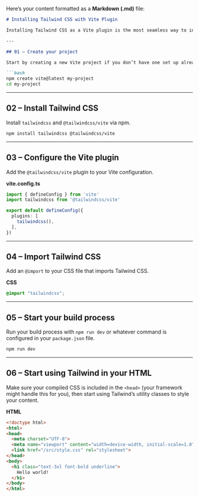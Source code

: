 Here’s your content formatted as a **Markdown (.md)** file:

````markdown
# Installing Tailwind CSS with Vite Plugin

Installing Tailwind CSS as a Vite plugin is the most seamless way to integrate it with frameworks like **Laravel**, **SvelteKit**, **React Router**, **Nuxt**, and **SolidJS**.

---

## 01 – Create your project

Start by creating a new Vite project if you don’t have one set up already. The most common approach is to use **Create Vite**.

```bash
npm create vite@latest my-project
cd my-project
````

---

## 02 – Install Tailwind CSS

Install `tailwindcss` and `@tailwindcss/vite` via npm.

```bash
npm install tailwindcss @tailwindcss/vite
```

---

## 03 – Configure the Vite plugin

Add the `@tailwindcss/vite` plugin to your Vite configuration.

**vite.config.ts**

```ts
import { defineConfig } from 'vite'
import tailwindcss from '@tailwindcss/vite'

export default defineConfig({
  plugins: [
    tailwindcss(),
  ],
})
```

---

## 04 – Import Tailwind CSS

Add an `@import` to your CSS file that imports Tailwind CSS.

**CSS**

```css
@import "tailwindcss";
```

---

## 05 – Start your build process

Run your build process with `npm run dev` or whatever command is configured in your `package.json` file.

```bash
npm run dev
```

---

## 06 – Start using Tailwind in your HTML

Make sure your compiled CSS is included in the `<head>` (your framework might handle this for you), then start using Tailwind’s utility classes to style your content.

**HTML**

```html
<!doctype html>
<html>
<head>
  <meta charset="UTF-8">
  <meta name="viewport" content="width=device-width, initial-scale=1.0">
  <link href="/src/style.css" rel="stylesheet">
</head>
<body>
  <h1 class="text-3xl font-bold underline">
    Hello world!
  </h1>
</body>
</html>
```